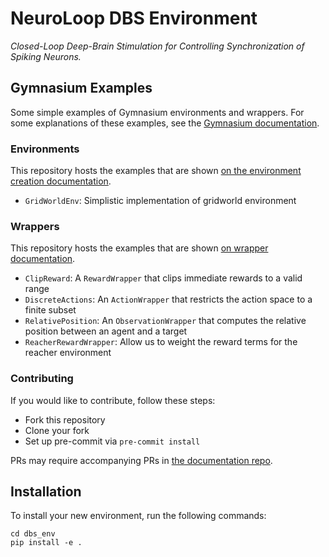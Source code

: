 # NeuroLoop DBS Environment

_Closed-Loop Deep-Brain Stimulation for Controlling Synchronization of Spiking Neurons._

## Gymnasium Examples

Some simple examples of Gymnasium environments and wrappers.
For some explanations of these examples, see the [Gymnasium documentation](https://gymnasium.farama.org).

### Environments

This repository hosts the examples that are shown [on the environment creation documentation](https://gymnasium.farama.org/tutorials/gymnasium_basics/environment_creation/).

- `GridWorldEnv`: Simplistic implementation of gridworld environment

### Wrappers

This repository hosts the examples that are shown [on wrapper documentation](https://gymnasium.farama.org/api/wrappers/).

- `ClipReward`: A `RewardWrapper` that clips immediate rewards to a valid range
- `DiscreteActions`: An `ActionWrapper` that restricts the action space to a finite subset
- `RelativePosition`: An `ObservationWrapper` that computes the relative position between an agent and a target
- `ReacherRewardWrapper`: Allow us to weight the reward terms for the reacher environment

### Contributing

If you would like to contribute, follow these steps:

- Fork this repository
- Clone your fork
- Set up pre-commit via `pre-commit install`

PRs may require accompanying PRs in [the documentation repo](https://github.com/Farama-Foundation/Gymnasium/tree/main/docs).

## Installation

To install your new environment, run the following commands:

```{shell}
cd dbs_env
pip install -e .
```
